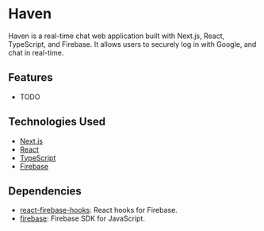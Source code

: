 # Haven 

Haven is a real-time chat web application built with Next.js, React, TypeScript, and Firebase. It allows users to securely log in with Google, and chat in real-time.

## Features

- TODO

## Technologies Used

- [Next.js](https://nextjs.org/)
- [React](https://reactjs.org/)
- [TypeScript](https://www.typescriptlang.org/)
- [Firebase](https://firebase.google.com/)

## Dependencies

- [react-firebase-hooks](https://github.com/CSFrequency/react-firebase-hooks): React hooks for Firebase.
- [firebase](https://firebase.google.com/docs/web/setup): Firebase SDK for JavaScript.
